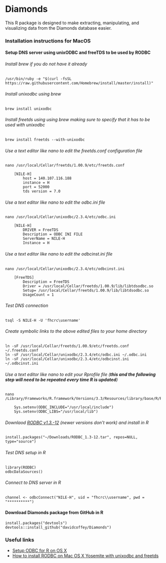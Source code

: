 # Diamonds
This R package is designed to make extracting, manipulating, and visualizing data from the Diamonds database easier.

### Installation instructions for MacOS

#### Setup DNS server using unixODBC and freeTDS to be used by RODBC

###### Install brew if you do not have it already
```
/usr/bin/ruby -e "$(curl -fsSL https://raw.githubusercontent.com/Homebrew/install/master/install)"
```
###### Install unixodbc using brew
```
brew install unixodbc
```
###### Install freetds using using brew making sure to specify that it has to be used with unixodbc
```
brew install freetds --with-unixodbc
```

###### Use a text editor like nano to edit the freetds.conf configuration file
```
nano /usr/local/Cellar/freetds/1.00.9/etc/freetds.conf

	[NILE-H]
		host = 140.107.116.188
		instance = H
		port = 52000
		tds version = 7.0
```

###### Use a text editor like nano to edit the odbc.ini file	
```
nano /usr/local/Cellar/unixodbc/2.3.4/etc/odbc.ini

	[NILE-H]
		DRIVER = FreeTDS
		Description = ODBC INI FILE
		ServerName = NILE-H
		Instance = H
```
###### Use a text editor like nano to edit the odbcinst.ini file
```
nano /usr/local/Cellar/unixodbc/2.3.4/etc/odbcinst.ini

	[FreeTDS]
		Description = FreeTDS
		Driver = /usr/local/Cellar/freetds/1.00.9/lib/libtdsodbc.so
		Setup= /usr/local/Cellar/freetds/1.00.9/lib/libtdsodbc.so
		UsageCount = 1
```

###### Test DNS connection
```
tsql -S NILE-H -U 'fhcrc\username'
```

###### Create symbolic links to the above edited files to your home directory
```
ln -sF /usr/local/Cellar/freetds/1.00.9/etc/freetds.conf ~/.freetds.conf
ln -sF /usr/local/Cellar/unixodbc/2.3.4/etc/odbc.ini ~/.odbc.ini
ln -sF /usr/local/Cellar/unixodbc/2.3.4/etc/odbcinst.ini ~/.odbcinst.ini
```

###### Use a text editor like nano to edit your Rprofile file (**this and the following step will need to be repeated every time R is updated**)
```
nano /Library/Frameworks/R.framework/Versions/3.3/Resources/library/base/R/Rprofile

	Sys.setenv(ODBC_INCLUDE="/usr/local/include")
	Sys.setenv(ODBC_LIBS="/usr/local/lib")
```

###### Downlaod [RODBC v1.3.-12](https://cran.r-project.org/src/contrib/Archive/RODBC/) (newer versions don’t work) and install in R
```
install.packages("~/Downloads/RODBC_1.3-12.tar", repos=NULL, type="source")
```

###### Test DNS setup in R
```
library(RODBC)
odbcDataSources()
```

###### Connect to DNS server in R
```
channel <- odbcConnect("NILE-H", uid = "fhcrc\\username", pwd = "**********")
```

#### Download Diamonds package from GitHub in R
```
install.packages("devtools")
devtools::install_github("davidcoffey/Diamonds")
```

### Useful links
* [Setup ODBC for R on OS X](http://hiltmon.com/blog/2013/09/18/setup-odbc-for-r-on-os-x/)
* [How to install RODBC on Mac OS X Yosemite with unixodbc and freetds](http://stackoverflow.com/questions/31907247/how-do-i-install-rodbc-on-mac-os-x-yosemite-with-unixodbc-and-freetds)
